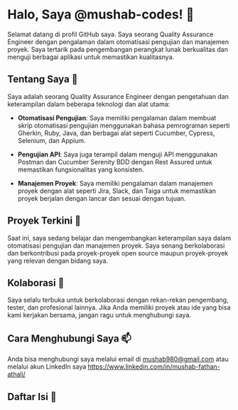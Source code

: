 # Halo, Saya @mushab-codes! 👋

Selamat datang di profil GitHub saya. Saya seorang Quality Assurance Engineer dengan pengalaman dalam otomatisasi pengujian dan manajemen proyek. Saya tertarik pada pengembangan perangkat lunak berkualitas dan menguji berbagai aplikasi untuk memastikan kualitasnya.

## Tentang Saya 👀

Saya adalah seorang Quality Assurance Engineer dengan pengetahuan dan keterampilan dalam beberapa teknologi dan alat utama:

- **Otomatisasi Pengujian**: Saya memiliki pengalaman dalam membuat skrip otomatisasi pengujian menggunakan bahasa pemrograman seperti Gherkin, Ruby, Java, dan berbagai alat seperti Cucumber, Cypress, Selenium, dan Appium.

- **Pengujian API**: Saya juga terampil dalam menguji API menggunakan Postman dan Cucumber Serenity BDD dengan Rest Assured untuk memastikan fungsionalitas yang konsisten.

- **Manajemen Proyek**: Saya memiliki pengalaman dalam manajemen proyek dengan alat seperti Jira, Slack, dan Taiga untuk memastikan proyek berjalan dengan lancar dan sesuai dengan tujuan.

## Proyek Terkini 🌱

Saat ini, saya sedang belajar dan mengembangkan keterampilan saya dalam otomatisasi pengujian dan manajemen proyek. Saya senang berkolaborasi dan berkontribusi pada proyek-proyek open source maupun proyek-proyek yang relevan dengan bidang saya.

## Kolaborasi 🤝

Saya selalu terbuka untuk berkolaborasi dengan rekan-rekan pengembang, tester, dan profesional lainnya. Jika Anda memiliki proyek atau ide yang bisa kami kerjakan bersama, jangan ragu untuk menghubungi saya.

## Cara Menghubungi Saya 📫

Anda bisa menghubungi saya melalui email di mushab980@gmail.com atau melalui akun LinkedIn saya https://www.linkedin.com/in/mushab-fathan-athali/

## Daftar Isi 📜

